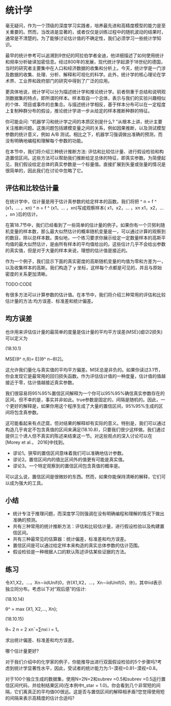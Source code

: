 

<!--
 * @version:
 * @Author:  StevenJokes https://github.com/StevenJokes
 * @Date: 2020-07-25 13:34:05
 * @LastEditors:  StevenJokes https://github.com/StevenJokes
 * @LastEditTime: 2020-07-25 13:40:53
 * @Description:translate by machine half
 * @TODO::
 * @Reference:http://preview.d2l.ai/d2l-en/master/chapter_appendix-mathematics-for-deep-learning/statistics.html
-->

# 统计学

毫无疑问，作为一个顶级的深度学习实践者，培养最先进和高精度模型的能力是至关重要的。然而，当改进是显著的，或者仅仅是训练过程中的随机波动的结果时，通常是不清楚的。为了能够讨论估计值的不确定性，我们必须学习一些统计学知识。

最早的统计参考可以追溯到9世纪的阿拉伯学者金迪，他详细描述了如何使用统计和频率分析破译加密信息。经过800年的发展，现代统计学起源于18世纪的德国，当时的研究者主要集中在人口和经济数据的收集和分析上。今天，统计学是一门涉及数据的收集、处理、分析、解释和可视化的科学。此外，统计学的核心理论在学术界、工业界和政府部门的研究中得到了广泛的应用。

更具体地说，统计学可以分为描述统计学和推论统计学。前者侧重于总结和说明观测数据集的特点，即所谓的样本。样本取自一个总体，表示与我们的实验兴趣相似的个体、项目或事件的总集合。与描述统计学相反，基于样本分布可以在一定程度上复制种群分布的假设，推论统计学进一步从给定的样本推断种群的特征。

你可能会问: “机器学习和统计学之间的本质区别是什么? ”从根本上讲，统计主要关注推断问题。这类问题包括建模变量之间的关系，例如因果推断，以及测试模型参数的统计意义，例如 A/B 测试。相比之下，机器学习强调做出准确的预测，而没有明确地编程和理解每个参数的功能。

在本节中，我们将介绍三种统计推断方法: 评估和比较估计量、进行假设检验和构造置信区间。这些方法可以帮助我们推断给定总体的特征，即真实参数。为简便起见，我们假设给定总体的真实参数是一个标量值。直接扩展到矢量或张量的情况是很简单的，因此我们在讨论中忽略了它。

## 评估和比较估计量

在统计学中，估计量是用于估计真参数的给定样本的函数。我们将把 ^ n = f ^ (x1，... ，xn) ^ n = f ^ (x1，... ，xn)写成观察样本{ x1，x2，... ，xn x1，x2，... ，xn }后的估计。

在第18.7节中，我们已经看到了一些简单的估计量的例子。如果你有一个贝努利随机变量的样本数，那么最大似然估计的概率随机变量是一，可以通过计算的观察到的数目，除以总样本数。类似地，一个练习要求你展示给定一定数量样本的高斯平均值的最大似然估计，是由所有样本的平均值给出的。这些估计几乎不会给出参数的真实值，但是对于大量的样本来说，理想的估计值是接近的。

作为一个例子，我们显示下面的真实密度的高斯随机变量的均值为零和方差为一，以及收集样本的高斯。我们构造了 y 坐标，这样每个点都是可见的，并且与原始密度的关系更加清晰。

TODO:CODE

有很多方法可以计算参数的估计值。在本节中，我们将介绍三种常用的评估和比较估计量的方法:均方误差、标准差和统计偏差。

## 均方误差

也许用来评估估计量的最简单的度量是估计量的平均平方误差(MSE)(或l2l2损失)可以定义为

(18.10.1)

MSE(θ^ n,θ)= E[(θ^ n−θ)2]。

这允许我们量化与真实值的平均平方偏差。MSE总是非负的。如果你读过3.1节，你会发现它是最常用的回归损失函数。作为评估估计值的一种度量，估计值的值越接近于零，估计值越接近真实参数。

我们很容易将95%95%置信区间解释为一个你可以95%95%确信真实参数存在的区间，但不幸的是，事实并非如此。true参数是固定的，间隔是随机的。因此，一个更好的解释是，如果你用这个程序生成了大量的置信区间，95%95%生成的区间将包含真参数。

这可能看起来有点迂腐，但对结果的解释却有实际的意义。特别是，我们可以通过构造几乎肯定不包含真值的区间来满足(18.10.8)，只要我们很少这样做。我们通过提供三个诱人但不真实的陈述来结束这一节。对这些观点的深入讨论可以在[Morey et al.， 2016]中找到。

* 谬论1。狭窄的置信区间意味着我们可以准确地估计参数。
* 谬论2。置信区间内的值比区间外的值更有可能是真实值。
* 谬论3。一个特定观察到的置信区间包含真值的概率是。

可以这么说，置信区间是很微妙的东西。然而，如果你能保持清晰的解释，它们可以成为强大的工具。




## 小结

* 统计专注于推理问题，而深度学习则强调在没有明确编程和理解的情况下做出准确的预测。
* 共有三种常用的统计推断方法：评估和比较估计量，进行假设检验以及构建置信区间。
* 共有三种最常见的估算器：统计偏差，标准差和均方误差。
* 置信区间是可以通过给定样本来构造的真实总体参数的估计范围。
* 假设检验是一种根据人口的默认陈述评估某些证据的方法。

## 练习

令X1,X2，…，Xn∼iidUnif(0，许)X1,X2，…，Xn∼iidUnif(0，许)，其中iid表示独立同分布。考虑以下对“观后感”的估计:

(18.10.14)

θ^ = max {X1, X2,…, Xn};

(18.10.15)

θ~ 2 n = 2 xn¯=∑nxi i = 1。


求出统计偏差、标准差和均方误差。

哪个估计量更好?

对于我们介绍中的化学家的例子，你能推导出进行双面假设检验的5个步骤吗?考虑到统计学显著性水平，因此，受试者的统计能力为:1−漠视=0.81−漠视=0.8。

对于100个独立生成的数据集，使用N=2N=2和subrev =0.5和subrev =0.5运行置信区间代码，并绘制结果区间(在本例中t_star = 1.0)。你会看到几个非常短的间隔，它们离真正的平均值00很远。这是否与置信区间的解释相矛盾?您觉得使用短的间隔来表示高精度的估计合适吗?
